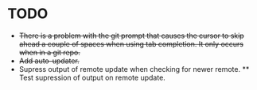 TODO
====

* <del>There is a problem with the git prompt that causes the cursor to skip ahead a couple of spaces when using tab completion.  It only occurs when in a git repo.</del>
* <del>Add auto-updater.</del>
* Supress output of remote update when checking for newer remote.
** Test supression of output on remote update. 



